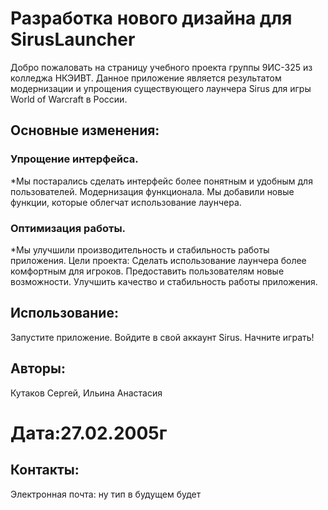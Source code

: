 # Разработка нового дизайна для SirusLauncher
Добро пожаловать на страницу учебного проекта группы 9ИС-325 из колледжа НКЭИВТ.
Данное приложение является результатом модернизации и упрощения существующего лаунчера Sirus для игры World of Warcraft в России.

## Основные изменения:

### Упрощение интерфейса.
*Мы постарались сделать интерфейс более понятным и удобным для пользователей. 
Модернизация функционала. Мы добавили новые функции, которые облегчат использование лаунчера.

### Оптимизация работы.
*Мы улучшили производительность и стабильность работы приложения.
Цели проекта: Сделать использование лаунчера более комфортным для игроков.
Предоставить пользователям новые возможности. Улучшить качество и стабильность работы приложения.


## Использование:
Запустите приложение. Войдите в свой аккаунт Sirus.
Начните играть!


## Авторы:
 Кутаков Сергей, Ильина Анастасия

# Дата:27.02.2005г
## Контакты: 
Электронная почта: ну тип в будущем будет
